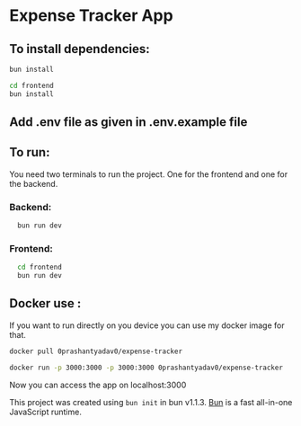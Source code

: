 # Expense Tracker App 

## To install dependencies:

```bash
bun install

cd frontend
bun install
```
## Add .env file as given in .env.example file

## To run:
 You need two terminals to run the project. One for the frontend and one for the backend.
### Backend: 
```bash
  bun run dev
```

### Frontend:
```bash
  cd frontend
  bun run dev
```
## Docker use :

If you want to run directly on you device you can use my docker image for that.
  
  ```bash
  docker pull 0prashantyadav0/expense-tracker
  ```
  ```bash
  docker run -p 3000:3000 -p 3000:3000 0prashantyadav0/expense-tracker
  ```
  Now you can access the app on localhost:3000

This project was created using `bun init` in bun v1.1.3. [Bun](https://bun.sh) is a fast all-in-one JavaScript runtime.
